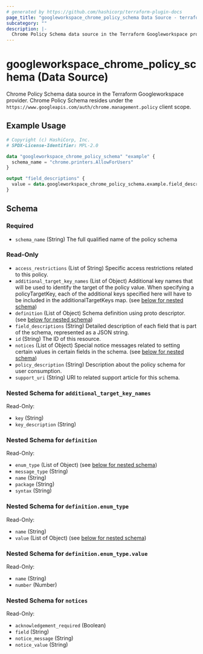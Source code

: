 ```yaml
---
# generated by https://github.com/hashicorp/terraform-plugin-docs
page_title: "googleworkspace_chrome_policy_schema Data Source - terraform-provider-googleworkspace"
subcategory: ""
description: |-
  Chrome Policy Schema data source in the Terraform Googleworkspace provider. Chrome Policy Schema resides under the https://www.googleapis.com/auth/chrome.management.policy client scope.
---
```


# googleworkspace_chrome_policy_schema (Data Source)

Chrome Policy Schema data source in the Terraform Googleworkspace provider. Chrome Policy Schema resides under the `https://www.googleapis.com/auth/chrome.management.policy` client scope.

## Example Usage

```terraform
# Copyright (c) HashiCorp, Inc.
# SPDX-License-Identifier: MPL-2.0

data "googleworkspace_chrome_policy_schema" "example" {
  schema_name = "chrome.printers.AllowForUsers"
}

output "field_descriptions" {
  value = data.googleworkspace_chrome_policy_schema.example.field_descriptions
}
```

<!-- schema generated by tfplugindocs -->
## Schema

### Required

- `schema_name` (String) The full qualified name of the policy schema

### Read-Only

- `access_restrictions` (List of String) Specific access restrictions related to this policy.
- `additional_target_key_names` (List of Object) Additional key names that will be used to identify the target of the policy value. When specifying a policyTargetKey, each of the additional keys specified here will have to be included in the additionalTargetKeys map. (see [below for nested schema](#nestedatt--additional_target_key_names))
- `definition` (List of Object) Schema definition using proto descriptor. (see [below for nested schema](#nestedatt--definition))
- `field_descriptions` (String) Detailed description of each field that is part of the schema, represented as a JSON string.
- `id` (String) The ID of this resource.
- `notices` (List of Object) Special notice messages related to setting certain values in certain fields in the schema. (see [below for nested schema](#nestedatt--notices))
- `policy_description` (String) Description about the policy schema for user consumption.
- `support_uri` (String) URI to related support article for this schema.

<a id="nestedatt--additional_target_key_names"></a>
### Nested Schema for `additional_target_key_names`

Read-Only:

- `key` (String)
- `key_description` (String)


<a id="nestedatt--definition"></a>
### Nested Schema for `definition`

Read-Only:

- `enum_type` (List of Object) (see [below for nested schema](#nestedobjatt--definition--enum_type))
- `message_type` (String)
- `name` (String)
- `package` (String)
- `syntax` (String)

<a id="nestedobjatt--definition--enum_type"></a>
### Nested Schema for `definition.enum_type`

Read-Only:

- `name` (String)
- `value` (List of Object) (see [below for nested schema](#nestedobjatt--definition--enum_type--value))

<a id="nestedobjatt--definition--enum_type--value"></a>
### Nested Schema for `definition.enum_type.value`

Read-Only:

- `name` (String)
- `number` (Number)




<a id="nestedatt--notices"></a>
### Nested Schema for `notices`

Read-Only:

- `acknowledgement_required` (Boolean)
- `field` (String)
- `notice_message` (String)
- `notice_value` (String)
